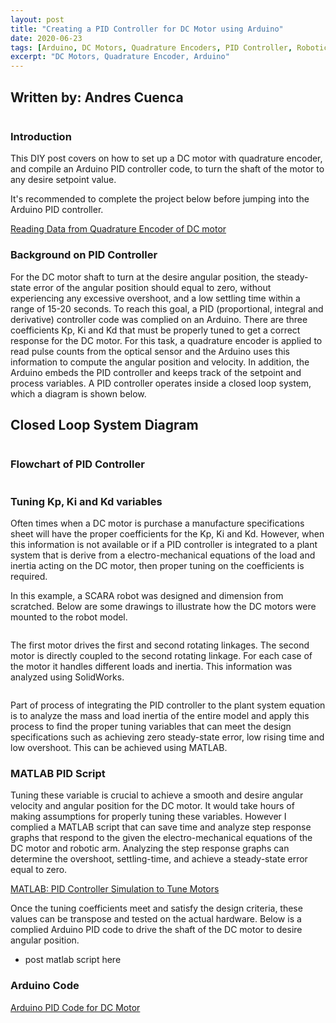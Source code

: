 ```yaml
---
layout: post
title: "Creating a PID Controller for DC Motor using Arduino"
date: 2020-06-23
tags: [Arduino, DC Motors, Quadrature Encoders, PID Controller, Robotics]
excerpt: "DC Motors, Quadrature Encoder, Arduino"
---
```


## Written by: Andres Cuenca

<img src="{{ site.url }}{{ site.baseurl }}/images/arduino-PID.jpg" alt="">

### Introduction
This DIY post covers on how to set up a DC motor with quadrature encoder, and
compile an Arduino PID controller code, to turn the shaft of the motor to any desire
setpoint value.

It's recommended to complete the project below before jumping into the Arduino PID controller.

[Reading Data from Quadrature Encoder of DC motor](https://cuenca-andres.github.io/Cuenca-Portfolio.github.io/DC_motor_quad/)


### Background on PID Controller

 For the DC motor shaft to turn at the desire angular position, the steady-state error of the angular position should equal to zero, without experiencing any excessive overshoot, and a low settling time within a range of 15-20 seconds. To reach this goal, a PID (proportional, integral and derivative) controller code was complied on an Arduino. There are three coefficients Kp, Ki and Kd that must be properly tuned to get a correct response for the DC motor. For this task, a quadrature encoder is applied to read pulse counts from the optical sensor and the Arduino uses this information to compute the angular position and velocity. In addition, the Arduino embeds the PID controller and keeps track of the setpoint and process variables. A PID controller operates inside a closed loop system, which a diagram is shown below.


## Closed Loop System Diagram

<img src="{{ site.url }}{{ site.baseurl }}/images/CL-diagramV.2.jpg" alt="">


### Flowchart of PID Controller

<img src="{{ site.url }}{{ site.baseurl }}/images/PID-flowChart.jpg" alt="">


### Tuning Kp, Ki and Kd variables

Often times when a DC motor is purchase a manufacture specifications sheet will have
the proper coefficients for the Kp, Ki and Kd. However, when this information is not available or if a PID controller is
integrated to a plant system that is derive from a electro-mechanical equations of the load and inertia acting on the DC motor,
then proper tuning on the coefficients is required.  

In this example, a SCARA robot was designed and dimension from scratched. Below are
some drawings to illustrate how the DC motors were mounted to the robot model.


<img src="{{ site.url }}{{ site.baseurl }}/images/scaradrawing1.jpg" alt="">

The first motor drives the first and second rotating linkages. The second motor is directly
coupled to the second rotating linkage. For each case of the motor it handles different loads and inertia.
This information was analyzed using SolidWorks.


<img src="{{ site.url }}{{ site.baseurl }}/images/scaradrawing3.jpg" alt="">

Part of process of integrating the PID controller to the plant system equation is to
analyze the mass and load inertia of the entire model and apply this process to find
the proper tuning variables that can meet the design specifications such as achieving
zero steady-state error, low rising time and low overshoot. This can be achieved using MATLAB.

### MATLAB PID Script

Tuning these variable is crucial to achieve a smooth and desire angular velocity and angular position for
the DC motor. It would take hours of making assumptions for properly tuning these variables.
However I complied a MATLAB script that can save time and analyze step response graphs
that respond to the given the electro-mechanical equations of the DC motor and robotic arm. Analyzing
the step response graphs can determine the overshoot, settling-time, and achieve a steady-state error equal to zero.

[MATLAB: PID Controller Simulation to Tune Motors](https://github.com/Cuenca-Andres/RoboticsControlsSystem/blob/master/SCARA:%20PID-Simulation-Program)

Once the tuning coefficients meet and satisfy the design criteria, these values can be transpose and
tested on the actual hardware. Below is a complied Arduino PID code to drive the shaft of the DC motor to
desire angular position.


* post matlab script here

### Arduino Code
[Arduino PID Code for DC Motor](https://github.com/Cuenca-Andres/RoboticsControlsSystem/blob/master/Arduino_PID_Controller_DC-Motor)
